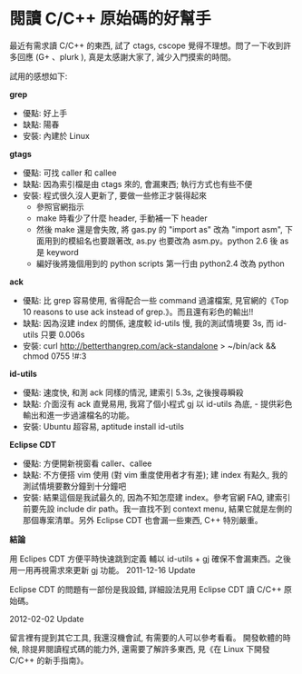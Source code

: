 # 閱讀 C/C++ 原始碼的好幫手


最近有需求讀 C/C++ 的東西, 試了 ctags, cscope 覺得不理想。問了一下收到許多回應 (G+ 、plurk ), 真是太感謝大家了, 減少入門摸索的時間。

試用的感想如下:

**grep**

- 優點: 好上手
- 缺點: 陽春
- 安裝: 內建於 Linux

**gtags**

- 優點: 可找 caller 和 callee
- 缺點: 因為索引檔是由 ctags 來的, 會漏東西; 執行方式也有些不便
- 安裝: 程式很久沒人更新了, 要做一些修正才裝得起來
    - 參照官網指示
    - make 時看少了什麼 header, 手動補一下 header
    - 然後 make 還是會失敗, 將 gas.py 的 "import as" 改為 "import asm", 下面用到的模組名也要跟著改, as.py 也要改為 asm.py。python 2.6 後 as 是 keyword
    - 編好後將幾個用到的 python scripts 第一行由 python2.4 改為 python

**ack**

- 優點: 比 grep 容易使用, 省得配合一些 command 過濾檔案, 見官網的《Top 10 reasons to use ack instead of grep.》。而且還有彩色的輸出!!
- 缺點: 因為沒建 index 的關係, 速度較 id-utils 慢, 我的測試情境要 3s, 而 id-utils 只要 0.006s
- 安裝: curl http://betterthangrep.com/ack-standalone > ~/bin/ack && chmod 0755 !#:3

**id-utils**

- 優點: 速度快, 和測 ack 同樣的情況, 建索引 5.3s, 之後搜尋瞬殺
- 缺點: 介面沒有 ack 直覺易用, 我寫了個小程式 gj 以 id-utils 為底, - 提供彩色輸出和進一步過濾檔名的功能。
- 安裝: Ubuntu 超容易, aptitude install id-utils

**Eclipse CDT**

- 優點: 方便開新視窗看 caller、callee
- 缺點: 不方便搭 vim 使用 (對 vim 重度使用者才有差); 建 index 有點久, 我的測試情境要數分鐘到十分鐘吧
- 安裝: 結果這個是我試最久的, 因為不知怎麼建 index。參考官網 FAQ, 建索引前要先設 include dir path。我一直找不到 context menu, 結果它就是左側的那個專案清單。另外 Eclipse CDT 也會漏一些東西, C++ 特別嚴重。

**結論**

用 Eclipes CDT 方便平時快速跳到定義
輔以 id-utils + gj 確保不會漏東西。之後用一用再視需求來更新 gj 功能。
2011-12-16 Update

Eclipse CDT 的問題有一部份是我設錯, 詳細設法見用 Eclipse CDT 讀 C/C++ 原始碼。

2012-02-02 Update

留言裡有提到其它工具, 我還沒機會試, 有需要的人可以參考看看。
開發軟體的時候, 除提昇閱讀程式碼的能力外, 還需要了解許多東西, 見《在 Linux 下開發 C/C++ 的新手指南》。
